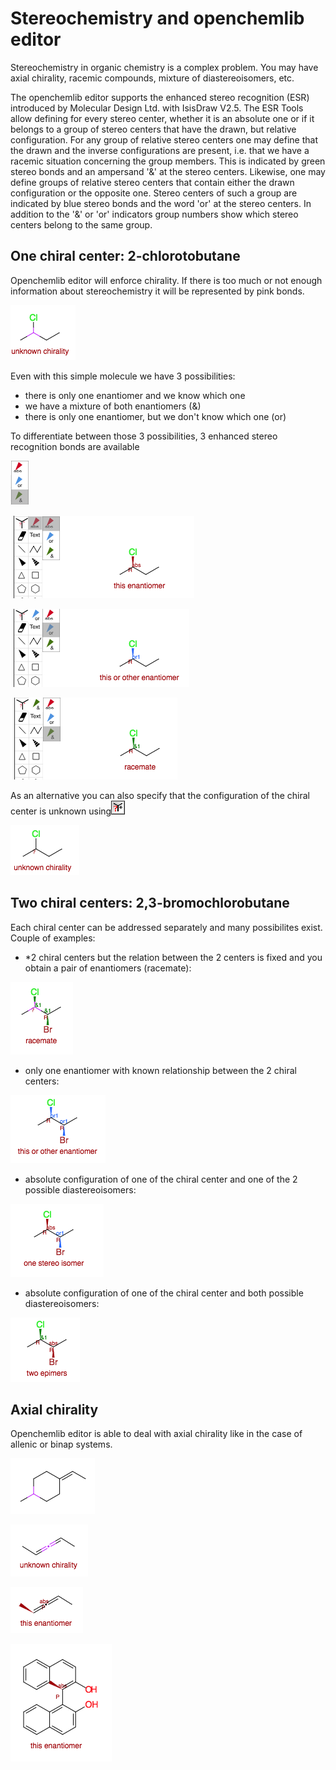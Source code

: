 # Stereochemistry and openchemlib editor

Stereochemistry in organic chemistry is a complex problem. You may have axial chirality, racemic compounds, mixture of diastereoisomers, etc.

The openchemlib editor supports the enhanced stereo recognition (ESR) introduced by Molecular Design Ltd. with IsisDraw V2.5. The ESR Tools allow defining for every stereo center, whether it is an absolute one or if it belongs to a group of stereo centers that have the drawn, but relative configuration. For any group of relative stereo centers one may define that the drawn and the inverse configurations are present, i.e. that we have a racemic situation concerning the group members. This is indicated by green stereo bonds and an ampersand '&' at the stereo centers. Likewise, one may define groups of relative stereo centers that contain either the drawn configuration or the opposite one. Stereo centers of such a group are indicated by blue stereo bonds and the word 'or' at the stereo centers. In addition to the '&' or 'or' indicators group numbers show which stereo centers belong to the same group.

## One chiral center: 2-chlorotobutane

Openchemlib editor will enforce chirality. If there is too much or not enough information about stereochemistry it will be represented by pink bonds.

![chlorobutane-unspecified.png](chlorobutane-unspecified.png)

Even with this simple molecule we have 3 possibilities:

- there is only one enantiomer and we know which one
- we have a mixture of both enantiomers (&)
- there is only one enantiomer, but we don't know which one (or)

To differentiate between those 3 possibilities, 3 enhanced stereo recognition bonds are available

![esr.png](esr.png)

![chlorobutane-absolute.png](chlorobutane-absolute.png)

![chlorobutane-one.png](chlorobutane-one.png)

![chlorobutane-both.png](chlorobutane-both.png)

As an alternative you can also specify that the configuration of the chiral center is unknown using![unknownConfigurationTool.gif](unknownConfigurationTool.gif)

![chlorobutane-both.png](chlorobutane-unknown.png)

## Two chiral centers: 2,3-bromochlorobutane

Each chiral center can be addressed separately and many possibilites exist. Couple of examples:

- \*2 chiral centers but the relation between the 2 centers is fixed and you obtain a pair of enantiomers (racemate):

![bromochlorobutane-racemate.png](bromochlorobutane-racemate.png)

- only one enantiomer with known relationship between the 2 chiral centers:

![bromochlorobutane-enantiomer.png](bromochlorobutane-enantiomer.png)

- absolute configuration of one of the chiral center and one of the 2 possible diastereoisomers:

![bromochlorobutane-onestereo.png](bromochlorobutane-onestereo.png)

- absolute configuration of one of the chiral center and both possible diastereoisomers:

![bromochlorobutane-epimerpng](bromochlorobutane-epimer.png)

## Axial chirality

Openchemlib editor is able to deal with axial chirality like in the case of allenic or binap systems.

![axial-unknown.png](axial-unknown.png)

![allene-unknown.png](allene-unknown.png)

![allene-absolute.png](allene-absolute.png)

![binpaphthol.png](binpaphthol.png)

